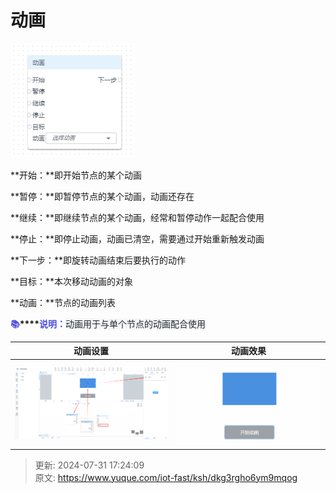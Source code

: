 # 动画

![1722416542680-bd391be4-39d9-4dfa-a2f8-66f709a47c25.png](./img/JXh2kQQ4L7iemmF3/1722416542680-bd391be4-39d9-4dfa-a2f8-66f709a47c25-230797.png)

**开始：**即开始节点的某个动画

**暂停：**即暂停节点的某个动画，动画还存在

**继续：**即继续节点的某个动画，经常和暂停动作一起配合使用

**停止：**即停止动画，动画已清空，需要通过开始重新触发动画

**下一步：**即旋转动画结束后要执行的动作

**目标：**本次移动动画的对象

**动画：**节点的动画列表

**<font style="color:rgb(77, 77, 230);">📚</font>****<font style="color:rgb(77, 77, 230);">说明：</font>**<font style="color:rgb(36, 41, 47);background-color:rgb(244, 246, 248);">动画用于与单个节点的动画配合使用</font>

| 动画设置 | 动画效果 |
| --- | --- |
| ![1722417714227-d6be9d68-b76a-4e84-a0f9-a10baf6c00de.png](./img/JXh2kQQ4L7iemmF3/1722417714227-d6be9d68-b76a-4e84-a0f9-a10baf6c00de-850094.png) | ![1722417759164-8212c4fd-9eae-4945-9929-2a4f049e9aec.gif](./img/JXh2kQQ4L7iemmF3/1722417759164-8212c4fd-9eae-4945-9929-2a4f049e9aec-467225.gif) |




> 更新: 2024-07-31 17:24:09  
> 原文: <https://www.yuque.com/iot-fast/ksh/dkg3rgho6ym9mqog>